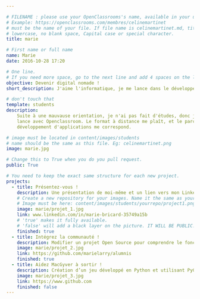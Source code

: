 ```yaml
---

# FILENAME : please use your OpenClassrooms's name, available in your url.
# Example: https://openclassrooms.com/membres/celinemartinet
# must be the name of your file. If file name is celinemartinet.md, title is celinemartinet.
# lowercase, no blank space, Capital case or special character.
title: marie

# First name or full name
name: Marie
date: 2016-10-28 17:20

# One line.
# If you need more space, go to the next line and add 4 spaces on the left, as in 'description'.
objective: Devenir digital nomade !
short_description: J'aime l'informatique, je me lance dans le développement d'applications !

# don't touch that
template: students
description:
    Suite à une mauvause orientation, je n'ai pas fait d'études, donc je me 
    lance avec Openclassroom. Le format à distance me plaît, et le parcours
    développement d'applications me correspond.

# image must be located in content/images/students
# name should be the same as this file. Eg: celinemartinet.png
image: marie.jpg

# Change this to True when you do you pull request.
public: True

# You need to keep the exact same structure for each new project.
projects:
  - title: Présentez-vous !
    description: Une présentation de moi-même et un lien vers mon LinkedIn.
    # Create a new repository for your images. Name it the same as your nickname and profile picture.
    # Image must be here: content/images/students/yourrepo/project1.png
    image: marie/projet_1.jpg
    link: www.linkedin.com/in/marie-bricard-35749a15b
    # 'true' makes it fully available.
    # 'false' will add a black layer on the picture. IT WILL BE PUBLIC!
    finished: true
  - title: Intégrez la communauté !
    description: Modifier un projet Open Source pour comprendre le fonctionnement de Git, de Github et des pull requests. 
    image: marie/projet_2.jpg
    link: https://github.com/marielarry/alumnis
    finished: true
  - title: Aidez MacGyver à sortir !
    description: Création d’un jeu développé en Python et utilisant PyGame.
    image: marie/projet_3.jpg
    link: https://www.github.com
    finished: false
---
```

